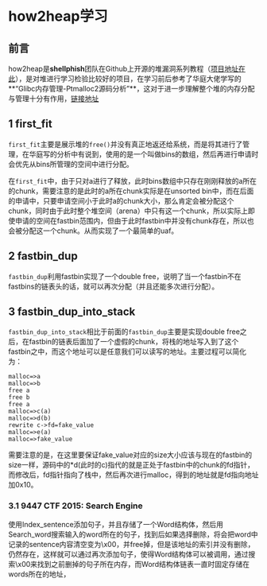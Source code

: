 # how2heap学习

## 前言

how2heap是**shellphish**团队在Github上开源的堆漏洞系列教程（[项目地址在此](<https://github.com/shellphish/how2heap>)），是对堆进行学习检验比较好的项目，在学习前后参考了华庭大佬学写的**“Glibc内存管理-Ptmalloc2源码分析”**，这对于进一步理解整个堆的内存分配与管理十分有作用，[链接地址](https://paper.seebug.org/papers/Archive/refs/heap/glibc%E5%86%85%E5%AD%98%E7%AE%A1%E7%90%86ptmalloc%E6%BA%90%E4%BB%A3%E7%A0%81%E5%88%86%E6%9E%90.pdf)

## 1	first_fit

`first_fit`主要是展示堆的`free()`并没有真正地返还给系统，而是将其进行了管理，在华庭写的分析中有说到，使用的是一个叫做bins的数组，然后再进行申请时会优先从bins所管理的空间中进行分配。

在`first_fit`中，由于只对a进行了释放，此时bins数组中只存在刚刚释放的a所在的chunk，需要注意的是此时的a所在chunk实际是在unsorted bin中，而在后面的申请中，只要申请空间小于此时a的chunk大小，那么肯定会被分配这个chunk，同时由于此时整个堆空间（arena）中只有这一个chunk，所以实际上即使申请的空间在fastbin范围内，但由于此时fastbin中并没有chunk存在，所以也会被分配这一个chunk。从而实现了一个最简单的uaf。

## 2	fastbin_dup

`fastbin_dup`利用fastbin实现了一个double free，说明了当一个fastbin不在fastbins的链表头的话，就可以再次分配（并且还能多次进行分配）。

## 3	fastbin_dup_into_stack

`fastbin_dup_into_stack`相比于前面的`fastbin_dup`主要是实现double free之后，在fastbin的链表后面加了一个虚假的chunk，将栈的地址写入到了这个fastbin之中，而这个地址可以是任意我们可以读写的地址。主要过程可以简化为：

```
malloc=>a
malloc=>b
free a
free b
free a
malloc=>c(a)
malloc=>d(b)
rewrite c->fd=fake_value
malloc=>e(a)
malloc=>fake_value
```

需要注意的是，在这里要保证fake_value对应的size大小应该与现在的fastbin的size一样，源码中的*d(此时的c)指代的就是正处于fastbin中的chunk的fd指针，而修改后，fd指针指向了栈中，然后再次进行malloc，得到的地址就是fd指向地址加0x10。

### 3.1	9447 CTF 2015: Search Engine

使用Index_sentence添加句子，并且存储了一个Word结构体，然后用Search_word搜索输入的word所在的句子，找到后如果选择删除，将会把word中记录的sentence内容清空变为\x00，并free掉，但是该地址的索引并没有删除，仍然存在，这样就可以通过再次添加句子，使得Word结构体可以被调用，通过搜索\x00来找到之前删掉的句子所在内存，而Word结构体链表一直时固定存储在words所在的地址，
